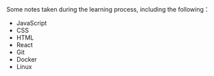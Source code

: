 Some notes taken during the learning process, including the following：

- JavaScript
- CSS
- HTML
- React
- Git
- Docker
- Linux
